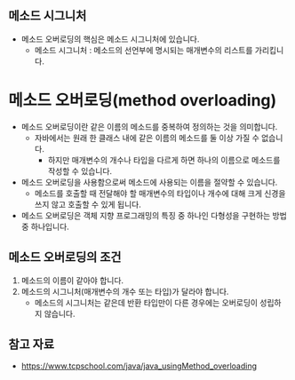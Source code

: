 ## 메소드 시그니처
- 메소드 오버로딩의 핵심은 메소드 시그니처에 있습니다.
	- 메소드 시그니처 : 메소드의 선언부에 명시되는 매개변수의 리스트를 가리킵니다.

# 메소드 오버로딩(method overloading)
- 메소드 오버로딩이란 같은 이름의 메소드를 중복하여 정의하는 것을 의미합니다.
	- 자바에서는 원래 한 클래스 내에 같은 이름의 메소드를 둘 이상 가질 수 없습니다.
		- 하지만 매개변수의 개수나 타입을 다르게 하면 하나의 이름으로 메소드를 작성할 수 있습니다.
- 메소드 오버로딩을 사용함으로써 메소드에 사용되는 이름을 절약할 수 있습니다.
	- 메소드를 호출할 때 전달해야 할 매개변수의 타입이나 개수에 대해 크게 신경을 쓰지 않고 호출할 수 있게 됩니다.
- 메소드 오버로딩은 객체 지향 프로그래밍의 특징 중 하나인 다형성을 구현하는 방법 중 하나입니다.

## 메소드 오버로딩의 조건
1. 메소드의 이름이 같아야 합니다.
2. 메소드의 시그니처(매개변수의 개수 또는 타입)가 달라야 합니다.
	- 메소드의 시그니처는 같은데 반환 타입만이 다른 경우에는 오버로딩이 성립하지 않습니다.

## 참고 자료
- https://www.tcpschool.com/java/java_usingMethod_overloading